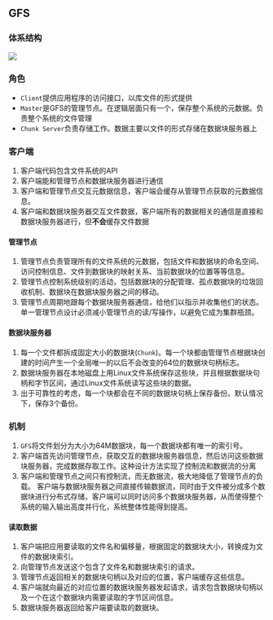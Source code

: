 ## GFS

### 体系结构

![](https://upload.wikimedia.org/wikipedia/commons/c/c3/GoogleFileSystemGFS.svg)

### 角色

* `Client`提供应用程序的访问接口，以库文件的形式提供
* `Master`是GFS的管理节点。在逻辑层面只有一个，保存整个系统的元数据。负责整个系统的文件管理
* `Chunk Server`负责存储工作。数据主要以文件的形式存储在数据块服务器上

### 客户端

1. 客户端代码包含文件系统的API
2. 客户端能和管理节点和数据块服务器进行通信
3. 客户端和管理节点交互元数据信息，客户端会缓存从管理节点获取的元数据信息。
4. 客户端和数据块服务器交互文件数据，客户端所有的数据相关的通信是直接和数据块服务器进行，但**不会**缓存文件数据

#### 管理节点

1. 管理节点负责管理所有的文件系统的元数据，包括文件和数据块的命名空间、访问控制信息、文件到数据块的映射关系、当前数据块的位置等等信息。
2. 管理节点控制系统级别的活动，包括数据块的分配管理、孤点数据块的垃圾回收机制、数据块在数据块服务器之间的移动。
3. 管理节点周期地跟每个数据块服务器通信，给他们以指示并收集他们的状态。
单一管理节点设计必须减小管理节点的读/写操作，以避免它成为集群瓶颈。

#### 数据块服务器

1. 每一个文件都拆成固定大小的数据块(`Chunk`)。每一个块都由管理节点根据块创建的时间产生一个全局唯一的以后不会改变的64位的数据块句柄标志。
2. 数据块服务器在本地磁盘上用Linux文件系统保存这些块，并且根据数据块句柄和字节区间，通过Linux文件系统读写这些块的数据。
3. 出于可靠性的考虑，每一个块都会在不同的数据块句柄上保存备份。默认情况下，保存3个备份。

### 机制

1. `GFS`将文件划分为大小为64M数据块，每一个数据块都有唯一的索引号。
2. 客户端首先访问管理节点，获取交互的数据块服务器信息，然后访问这些数据块服务器，完成数据存取工作。这种设计方法实现了控制流和数据流的分离
3. 客户端和管理节点之间只有控制流，而无数据流，极大地降低了管理节点的负载。
客户端与数据块服务器之间直接传输数据流，同时由于文件被分成多个数据块进行分布式存储，客户端可以同时访问多个数据块服务器，从而使得整个系统的输入输出高度并行化，系统整体性能得到提高。

#### 读取数据

1. 客户端把应用要读取的文件名和偏移量，根据固定的数据块大小，转换成为文件的数据块索引。
2. 向管理节点发送这个包含了文件名和数据块索引的请求。
3. 管理节点返回相关的数据块句柄以及对应的位置，客户端缓存这些信息。
4. 客户端就向最近的对应位置的数据块服务器发起请求，请求包含数据块句柄以及一个在这个数据块内需要读取的字节区间信息。
5. 数据块服务器返回给客户端要读取的数据块。
